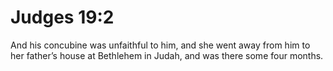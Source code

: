 # Judges 19:2

And his concubine was unfaithful to him, and she went away from him to her father’s house at Bethlehem in Judah, and was there some four months.
